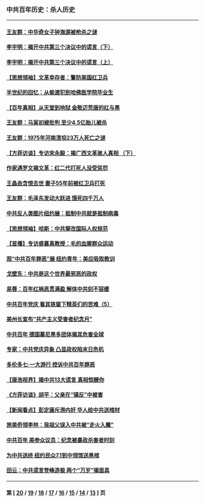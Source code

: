 ### 中共百年历史：杀人历史
---
#### [王友群：中华奇女子钟海源被枪杀之谜](../../pages/nf1176106/n13430555.md?12240430) 
#### [李宇明：揭开中共第三个决议中的谎言（下）](../../pages/nf1176106/n13389389.md?12240430) 
#### [李宇明：揭开中共第三个决议中的谎言（上）](../../pages/nf1176106/n13388697.md?12240430) 
#### [【思想领袖】文革幸存者：警防美国红卫兵](../../pages/nf1176106/n13339289.md?12240430) 
#### [半世纪的回忆：从偷渡犯到哈佛医学院毕业生](../../pages/nf1176106/n13345328.md?12240430) 
#### [【百年真相】从天堂到地狱 金敬迈荒唐的红与黑](../../pages/nf1176106/n13336995.md?12240430) 
#### [王友群：马寅初被批判 至少4.5亿胎儿被杀](../../pages/nf1176106/n13260313.md?12240430) 
#### [王友群：1975年河南溃坝23万人死亡之谜](../../pages/nf1176106/n13231576.md?12240430) 
#### [【方菲访谈】专访宋永毅：揭广西文革骇人真相 （下）](../../pages/nf1176106/n13209074.md?12240430) 
#### [作家遇罗文揭文革：红二代打死人没受惩罚](../../pages/nf1176106/n13205254.md?12240430) 
#### [王晶垚含恨去世 妻子55年前被红卫兵打死](../../pages/nf1176106/n13203590.md?12240430) 
#### [王友群：毛泽东发动大跃进 饿死四千万人](../../pages/nf1176106/n13177158.md?12240430) 
#### [中共反人类图片纽约展：抵制中共就是抵制病毒](../../pages/nf1176106/n13115371.md?12240430) 
#### [【思想领袖】哈斯：中共窜改国际人权规范](../../pages/nf1176106/n13053647.md?12240430) 
#### [【首播】专访盛慕真教授：毛的血腥群众运动](../../pages/nf1176106/n13091782.md?12240430) 
#### [观“中共百年罪恶”展 纽约青年：美应吸取教训](../../pages/nf1176106/n13085246.md?12240430) 
#### [戈壁东：中共是这个世界最邪恶的政权](../../pages/nf1176106/n13085641.md?12240430) 
#### [易蓉：百年红祸恶贯满盈 解体中共刻不容缓](../../pages/nf1176106/n13084455.md?12240430) 
#### [中共百年党庆 看其铁窗下精英们的苦难（5）](../../pages/nf1176106/n13076766.md?12240430) 
#### [美州长宣布“共产主义受害者纪念月”](../../pages/nf1176106/n13074024.md?12240430) 
#### [中共百年 德国慕尼黑多团体揭其危害全球](../../pages/nf1176106/n13068873.md?12240430) 
#### [专家：中共党庆异象 凸显政权陷末日危机](../../pages/nf1176106/n13067084.md?12240430) 
#### [多伦多七·一大游行 控诉中共百年罪恶](../../pages/nf1176106/n13062043.md?12240430) 
#### [【唐浩视界】揭中共13大谎言 真相惊醒你](../../pages/nf1176106/n13065208.md?12240430) 
#### [《方菲访谈》胡平：父亲在“镇反”中被害](../../pages/nf1176106/n13064114.md?12240430) 
#### [【新闻看点】彭定康斥港内奸 华人给中共送棺材](../../pages/nf1176106/n13064230.md?12240430) 
#### [旅美侨领李林：我祖父误入中共被“走火入魔”](../../pages/nf1176106/n13062777.md?12240430) 
#### [中共百年 美参众议员：纪念被暴政杀害者时刻](../../pages/nf1176106/n13063735.md?12240430) 
#### [为中共送终 纽约民众7.1到中领馆送黑棺](../../pages/nf1176106/n13062573.md?12240430) 
#### [田云：中共谎言登峰造极 两个“万岁”揭面具](../../pages/nf1176106/n13062013.md?12240430) 

---
#### 第 [ [20](./20.md?12240430) / [19](./19.md?12240430) / [18](./18.md?12240430) / [17](./17.md?12240430) / [16](./16.md?12240430) / [15](./15.md?12240430) / [14](./14.md?12240430) / [13](./13.md?12240430) ] 页
